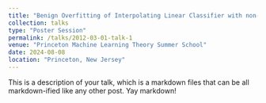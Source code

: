 ```yaml
---
title: "Benign Overfitting of Interpolating Linear Classifier with non-subGaussian Mixtures"
collection: talks
type: "Poster Session"
permalink: /talks/2012-03-01-talk-1
venue: "Princeton Machine Learning Theory Summer School"
date: 2024-08-08
location: "Princeton, New Jersey"
---
```


This is a description of your talk, which is a markdown files that can be all markdown-ified like any other post. Yay markdown!
